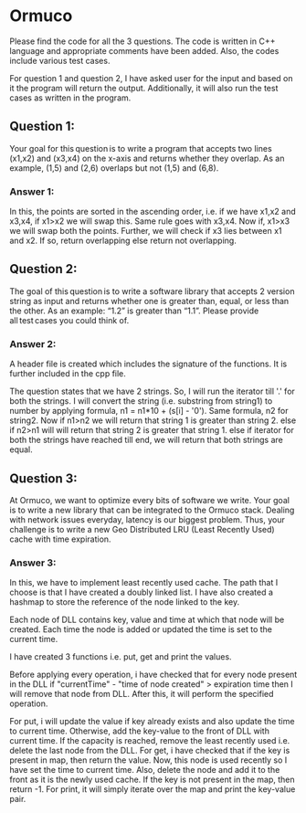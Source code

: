 # Ormuco
Please find the code for all the 3 questions. The code is written in C++ language and appropriate comments have been added. Also, the codes include various test cases.

For question 1 and question 2, I have asked user for the input and based on it the program will return the output. Additionally, it will also run the test cases as written in the program.

## Question 1:
Your goal for this question is to write a program that accepts two lines (x1,x2) and (x3,x4) on the x-axis and returns whether they overlap. As an example, (1,5) and (2,6) overlaps but not (1,5) and (6,8). 
### Answer 1:
In this, the points are sorted in the ascending order, i.e. if we have x1,x2 and x3,x4, if x1>x2 we will swap this. Same rule goes with x3,x4.
Now if, x1>x3 we will swap both the points. 
Further, we will check if x3 lies between x1 and x2. If so, return overlapping else return not overlapping.

## Question 2:
The goal of this question is to write a software library that accepts 2 version string as input and returns whether one is greater than, equal, or less than the other. As an example: “1.2” is greater than “1.1”. Please provide all test cases you could think of. 
### Answer 2:
A header file is created which includes the signature of the functions. It is further included in the cpp file.

The question states that we have 2 strings. So, I will run the iterator till '.' for both the strings. I will convert the string (i.e. substring from string1) to number by applying formula, n1 = n1*10 + (s[i] - '0'). Same formula, n2 for string2. 
Now if n1>n2 we will return that string 1 is greater than string 2.
else if n2>n1 will will return that string 2 is greater that string 1.
else if iterator for both the strings have reached till end, we will return that both strings are equal.

## Question 3:
At Ormuco, we want to optimize every bits of software we write. Your goal is to write a new library that can be integrated to the Ormuco stack. Dealing with network issues everyday, latency is our biggest problem. Thus, your challenge is to write a new Geo Distributed LRU (Least Recently Used) cache with time expiration.
### Answer 3:
In this, we have to implement least recently used cache. The path that I choose is that I have created a doubly linked list. I have also created a hashmap to store the reference of the node linked to the key.

Each node of DLL contains key, value and time at which that node will be created.
Each time the node is added or updated the time is set to the current time. 

I have created 3 functions i.e. put, get and print the values.

Before applying every operation, i have checked that for every node present in the DLL if "currentTime" - "time of node created" > expiration time then I will remove that node from DLL. After this, it will perform the specified operation.

For put, i will update the value if key already exists and also update the time to current time. Otherwise, add the key-value to the front of DLL with current time. If the capacity is reached, remove the least recently used i.e. delete the last node from the DLL.
For get, i have checked that if the key is present in map, then return the value. Now, this node is used recently so I have set the time to current time. Also, delete the node and add it to the front as it is the newly used cache. If the key is not present in the map, then return -1.
For print, it will simply iterate over the map and print the key-value pair.
